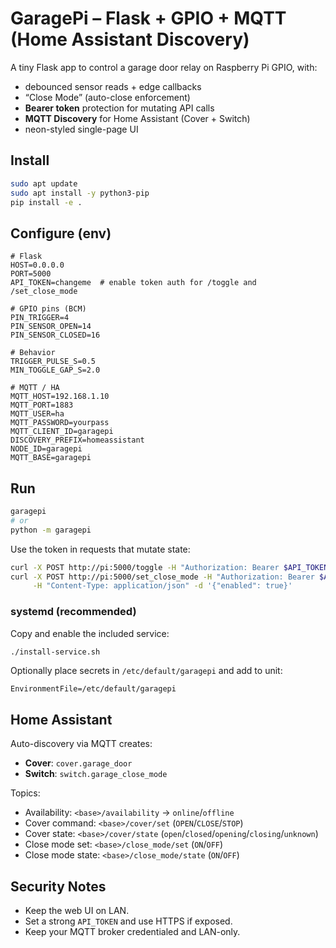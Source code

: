 # GaragePi – Flask + GPIO + MQTT (Home Assistant Discovery)

A tiny Flask app to control a garage door relay on Raspberry Pi GPIO, with:
- debounced sensor reads + edge callbacks
- “Close Mode” (auto-close enforcement)
- **Bearer token** protection for mutating API calls
- **MQTT Discovery** for Home Assistant (Cover + Switch)
- neon-styled single-page UI

## Install

```bash
sudo apt update
sudo apt install -y python3-pip
pip install -e .
```

## Configure (env)

```
# Flask
HOST=0.0.0.0
PORT=5000
API_TOKEN=changeme  # enable token auth for /toggle and /set_close_mode

# GPIO pins (BCM)
PIN_TRIGGER=4
PIN_SENSOR_OPEN=14
PIN_SENSOR_CLOSED=16

# Behavior
TRIGGER_PULSE_S=0.5
MIN_TOGGLE_GAP_S=2.0

# MQTT / HA
MQTT_HOST=192.168.1.10
MQTT_PORT=1883
MQTT_USER=ha
MQTT_PASSWORD=yourpass
MQTT_CLIENT_ID=garagepi
DISCOVERY_PREFIX=homeassistant
NODE_ID=garagepi
MQTT_BASE=garagepi
```

## Run

```bash
garagepi
# or
python -m garagepi
```

Use the token in requests that mutate state:
```bash
curl -X POST http://pi:5000/toggle -H "Authorization: Bearer $API_TOKEN"
curl -X POST http://pi:5000/set_close_mode -H "Authorization: Bearer $API_TOKEN" \
     -H "Content-Type: application/json" -d '{"enabled": true}'
```

### systemd (recommended)

Copy and enable the included service:
```bash
./install-service.sh
```

Optionally place secrets in `/etc/default/garagepi` and add to unit:
```
EnvironmentFile=/etc/default/garagepi
```

## Home Assistant

Auto-discovery via MQTT creates:
- **Cover**: `cover.garage_door`
- **Switch**: `switch.garage_close_mode`

Topics:
- Availability: `<base>/availability` → `online`/`offline`
- Cover command: `<base>/cover/set` (`OPEN`/`CLOSE`/`STOP`)
- Cover state:   `<base>/cover/state` (`open`/`closed`/`opening`/`closing`/`unknown`)
- Close mode set:   `<base>/close_mode/set` (`ON`/`OFF`)
- Close mode state: `<base>/close_mode/state` (`ON`/`OFF`)

## Security Notes

- Keep the web UI on LAN.
- Set a strong `API_TOKEN` and use HTTPS if exposed.
- Keep your MQTT broker credentialed and LAN-only.
